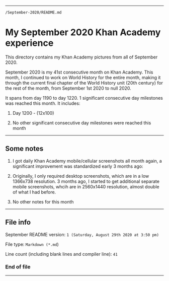 
***

`/September-2020/README.md`

# My September 2020 Khan Academy experience

This directory contains my Khan Academy pictures from all of September 2020.

September 2020 is my 41st consecutive month on Khan Academy. This month, I continued to work on World History for the entire month, making it through the current final chapter of the World History unit (20th century) for the rest of the month, from September 1st 2020 to null 2020.

It spans from day 1190 to day 1220. 1 significant consecutive day milestones was reached this month. It includes:

1. Day 1200 - (12x100)

2. No other significant consecutive day milestones were reached this month

***

## Some notes

1. I got daily Khan Academy mobile/cellular screenshots all month again, a significant improvement was standardized early 3 months ago:

2. Originally, I only required desktop screenshots, which are in a low 1366x738 resolution. 3 months ago, I started to get additional separate mobile screenshots, whcih are in 2560x1440 resolution, almost double of what I had before.

3. No other notes for this month

***

## File info

September README version: `1 (Saturday, August 29th 2020 at 3:50 pm)`

File type: `Markdown (*.md`)

Line count (including blank lines and compiler line): `41`

### End of file

***

